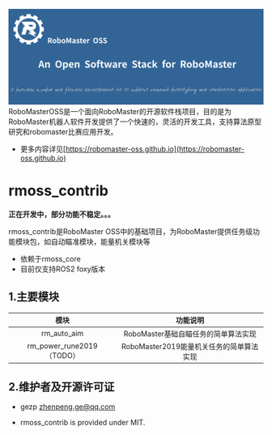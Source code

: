
![](rmoss_bg.png)
RoboMasterOSS是一个面向RoboMaster的开源软件栈项目，目的是为RoboMaster机器人软件开发提供了一个快速的，灵活的开发工具，支持算法原型研究和robomaster比赛应用开发。

* 更多内容详见[https://robomaster-oss.github.io](https://robomaster-oss.github.io)

# rmoss_contrib

**正在开发中，部分功能不稳定。。。**

rmoss_contrib是RoboMaster OSS中的基础项目，为RoboMaster提供任务级功能模块包，如自动瞄准模块，能量机关模块等

* 依赖于rmoss_core
* 目前仅支持ROS2 foxy版本

## 1.主要模块

|           模块            |                 功能说明                 |
| :-----------------------: | :--------------------------------------: |
|        rm_auto_aim        |   RoboMaster基础自瞄任务的简单算法实现   |
| rm_power_rune2019（TODO） | RoboMaster2019能量机关任务的简单算法实现 |

## 2.维护者及开源许可证

* gezp zhenpeng.ge@qq.com

* rmoss_contrib is provided under MIT.
